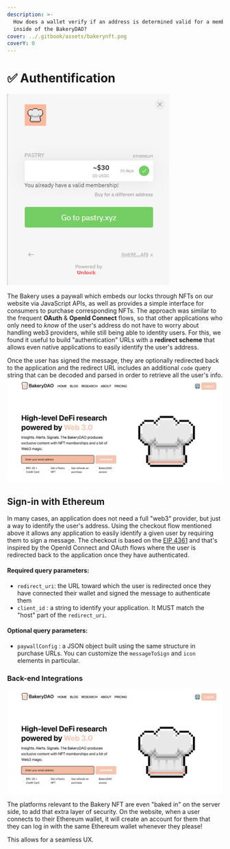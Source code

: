 ```yaml
---
description: >-
  How does a wallet verify if an address is determined valid for a membership
  inside of the BakeryDAO?
cover: ../.gitbook/assets/bakerynft.png
coverY: 0
---
```


# ✅ Authentification

![](<../.gitbook/assets/image (7).png>)

The Bakery uses a paywall which embeds our locks through NFTs on our website via JavaScript APIs, as well as provides a simple interface for consumers to purchase corresponding NFTs. The approach was similar to the frequent **OAuth** & **OpenId Connect** flows, so that other applications who only need to _know_ of the user's address do not have to worry about handling web3 providers, while still being able to identity users. For this, we found it useful to build "authentication" URLs with a **redirect scheme** that allows even native applications to easily identify the user's address.

Once the user has signed the message, they are optionally redirected back to the application and the redirect URL includes an additional `code` query string that can be decoded and parsed in order to retrieve all the user's info.![](../.gitbook/assets/EBB27864-04B7-4DD3-87AC-BDEB17712FEE.jpeg)

## Sign-in with Ethereum

In many cases, an application does not need a full "web3" provider, but just a way to identify the user's address. Using the checkout flow mentioned above it allows any application to easily identify a given user by requiring them to sign a message. The checkout is based on the [EIP 4361](https://eips.ethereum.org/EIPS/eip-4361) and that's inspired by the OpenId Connect and OAuth flows where the user is redirected back to the application once they have authenticated.

#### Required query parameters:

* `redirect_uri`: the URL toward which the user is redirected once they have connected their wallet and signed the message to authenticate them
* `client_id` : a string to identify your application. It MUST match the "host" part of the `redirect_uri`.

#### Optional query parameters:

* `paywallConfig` : a JSON object built using the same structure in purchase URLs. You can customize the `messageToSign` and `icon` elements in particular.

### Back-end Integrations

![](../.gitbook/assets/EBB27864-04B7-4DD3-87AC-BDEB17712FEE.jpeg)

The platforms relevant to the Bakery NFT are even "baked in" on the server side, to add that extra layer of security. On the website, when a user connects to their Ethereum wallet, it will create an account for them that they can log in with the same Ethereum wallet whenever they please!

This allows for a seamless UX.
